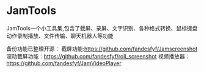 # JamTools
JamTools一个小工具集,包含了截屏、录屏、文字识别、各种格式转换、鼠标键盘动作录制播放、文件传输、聊天机器人等功能

备份功能已整理开源：
截屏功能:https://github.com/fandesfyf/Jamscreenshot
滚动截屏功能：https://github.com/fandesfyf/roll_screenshot
视频播放器：https://github.com/fandesfyf/JamVideoPlayer
